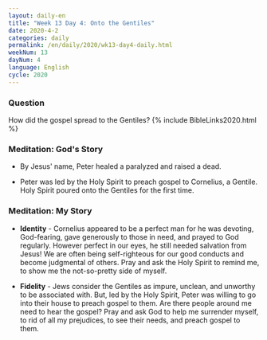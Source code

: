 ```yaml
---
layout: daily-en
title: "Week 13 Day 4: Onto the Gentiles"
date: 2020-4-2 
categories: daily
permalink: /en/daily/2020/wk13-day4-daily.html
weekNum: 13
dayNum: 4
language: English
cycle: 2020
---
```

### Question     
How did the gospel spread to the Gentiles?
{% include BibleLinks2020.html %} 

### Meditation: God's Story   
+ By Jesus' name, Peter healed a paralyzed and raised a dead. 

+ Peter was led by the Holy Spirit to preach gospel to Cornelius, a Gentile. Holy Spirit poured onto the Gentiles for the first time. 

### Meditation: My Story   
+ **Identity** - Cornelius appeared to be a perfect man for he was devoting, God-fearing, gave generously to those in need, and prayed to God regularly. However perfect in our eyes, he still needed salvation from Jesus! We are often being self-righteous for our good conducts and become judgmental of others. Pray and ask the Holy Spirit to remind me, to show me the not-so-pretty side of myself. 

+ **Fidelity** - Jews consider the Gentiles as impure, unclean, and unworthy to be associated with. But, led by the Holy Spirit, Peter was willing to go into their house to preach gospel to them. Are there people around me need to hear the gospel? Pray and ask God to help me surrender myself, to rid of all my prejudices, to see their needs, and preach gospel to them. 
